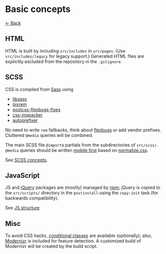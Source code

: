 # Basic concepts

[← Back](index.md)

## HTML

HTML is built by including `src/includes` in `src/pages`. (Use `src/includes/legacy` for legacy support.) Generated HTML files are explicitly excluded from the repository in the `.gitignore`.

## SCSS

CSS is compiled from [Sass](http://sass-lang.com) using

* [libsass](http://libsass.org)
* [pixrem](https://github.com/robwierzbowski/node-pixrem)
* [postcss-flexbugs-fixes](https://www.npmjs.com/package/postcss-flexbugs-fixes)
* [css-mqpacker](https://www.npmjs.com/package/css-mqpacker)
* [autoprefixer](https://github.com/nDmitry/grunt-autoprefixer)

No need to write `rem` fallbacks, think about [flexbugs](https://github.com/philipwalton/flexbugs) or add vendor prefixes. Cluttered `@media` queries will be combined.

The main SCSS file `@import`s partials from the subdirectories of `src/scss/`. `@media` queries should be written [mobile first](http://bradfrostweb.com/blog/web/mobile-first-responsive-web-design/) based on [normalize.css](https://github.com/necolas/normalize.css/).

See [SCSS concepts](scss-concepts.md).

## JavaScript

JS and [jQuery](http://jquery.com) packages are (mostly) managed by [npm](https://www.npmjs.com/package/npm); jQuery is copied to the `src/scripts/` directory in the `postinstall` using the `copy:init` task (for backwards compatibility).

See [JS structure](javascript.md)

## Misc

To avoid CSS hacks, [conditional classes](http://www.paulirish.com/2008/conditional-stylesheets-vs-css-hacks-answer-neither/) are available (optionally); also, [Modernizr](http://modernizr.com) is included for feature detection. A customized build of Modernizr will be created by the build script.